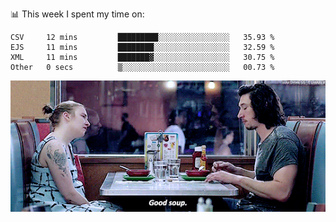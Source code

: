 📊 This week I spent my time on:
<!--START_SECTION:waka-->

```text
CSV     12 mins         █████████░░░░░░░░░░░░░░░░   35.93 %
EJS     11 mins         ████████░░░░░░░░░░░░░░░░░   32.59 %
XML     11 mins         ███████▓░░░░░░░░░░░░░░░░░   30.75 %
Other   0 secs          ▒░░░░░░░░░░░░░░░░░░░░░░░░   00.73 %
```

<!--END_SECTION:waka-->


![](goodSoup.gif)
